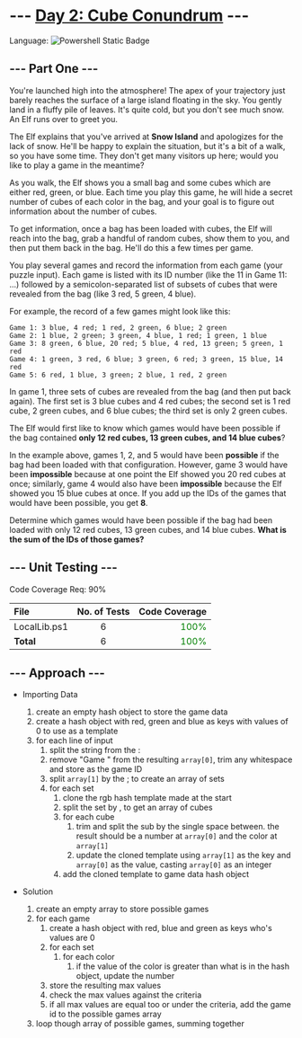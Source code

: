 # --- [Day 2: Cube Conundrum](https://adventofcode.com/2023/day/2) ---

Language: ![Powershell Static Badge](https://img.shields.io/badge/Powershell-012456?style=for-the-badge&logo=powershell&logoColor=012456&labelColor=FFFFFF)

## --- Part One ---
You're launched high into the atmosphere! The apex of your trajectory just barely reaches the surface of a large island floating in the sky. You gently land in a fluffy pile of leaves. It's quite cold, but you don't see much snow. An Elf runs over to greet you.

The Elf explains that you've arrived at **Snow Island** and apologizes for the lack of snow. He'll be happy to explain the situation, but it's a bit of a walk, so you have some time. They don't get many visitors up here; would you like to play a game in the meantime?

As you walk, the Elf shows you a small bag and some cubes which are either red, green, or blue. Each time you play this game, he will hide a secret number of cubes of each color in the bag, and your goal is to figure out information about the number of cubes.

To get information, once a bag has been loaded with cubes, the Elf will reach into the bag, grab a handful of random cubes, show them to you, and then put them back in the bag. He'll do this a few times per game.

You play several games and record the information from each game (your puzzle input). Each game is listed with its ID number (like the 11 in Game 11: ...) followed by a semicolon-separated list of subsets of cubes that were revealed from the bag (like 3 red, 5 green, 4 blue).

For example, the record of a few games might look like this:

```text
Game 1: 3 blue, 4 red; 1 red, 2 green, 6 blue; 2 green
Game 2: 1 blue, 2 green; 3 green, 4 blue, 1 red; 1 green, 1 blue
Game 3: 8 green, 6 blue, 20 red; 5 blue, 4 red, 13 green; 5 green, 1 red
Game 4: 1 green, 3 red, 6 blue; 3 green, 6 red; 3 green, 15 blue, 14 red
Game 5: 6 red, 1 blue, 3 green; 2 blue, 1 red, 2 green
```

In game 1, three sets of cubes are revealed from the bag (and then put back again). The first set is 3 blue cubes and 4 red cubes; the second set is 1 red cube, 2 green cubes, and 6 blue cubes; the third set is only 2 green cubes.

The Elf would first like to know which games would have been possible if the bag contained **only 12 red cubes, 13 green cubes, and 14 blue cubes**?

In the example above, games 1, 2, and 5 would have been **possible** if the bag had been loaded with that configuration. However, game 3 would have been **impossible** because at one point the Elf showed you 20 red cubes at once; similarly, game 4 would also have been **impossible** because the Elf showed you 15 blue cubes at once. If you add up the IDs of the games that would have been possible, you get **8**.

Determine which games would have been possible if the bag had been loaded with only 12 red cubes, 13 green cubes, and 14 blue cubes. **What is the sum of the IDs of those games?**

## --- Unit Testing ---

Code Coverage Req: 90%

| File | No. of Tests | Code Coverage |
| :--- | :---: | ---: |
| LocalLib.ps1 | 6 | <span style="color:green">100%</span> |
| **Total** | 6 | <span style="color:green">100%</span> |

## --- Approach ---

- Importing Data
    1. create an empty hash object to store the game data
    2. create a hash object with red, green and blue as keys with values of 0 to use as a template
    3. for each line of input
        1. split the string from the :
        2. remove "Game " from the resulting `array[0]`, trim any whitespace and store as the game ID
        3. split `array[1]` by the ; to create an array of sets
        4. for each set
            1. clone the rgb hash template made at the start
            2. split the set by , to get an array of cubes
            3. for each cube
                1. trim and split the sub by the single space between. the result should be a number at `array[0]` and the color at `array[1]`
                2. update the cloned template using `array[1]` as the key and `array[0]` as the value, casting `array[0]` as an integer
            4. add the cloned template to game data hash object

- Solution
    1. create an empty array to store possible games
    2. for each game
        1. create a hash object with red, blue and green as keys who's values are 0
        2. for each set
            1. for each color
                1. if the value of the color is greater than what is in the hash object, update the number
        3. store the resulting max values
        4. check the max values against the criteria
        5. if all max values are equal too or under the criteria, add the game id to the possible games array
    3. loop though array of possible games, summing together
